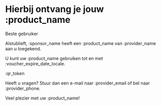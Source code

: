 # Hierbij ontvang je jouw :product_name

Beste gebruiker

Alstublieft, :sponsor_name heeft een :product_name van :provider_name aan u toegekend.
&nbsp;

U kunt uw :product_name gebruiken tot en met :voucher_expire_date_locale.
&nbsp;

:qr_token
&nbsp;

Heeft u vragen? Stuur dan een e-mail naar :provider_email of bel naar :provider_phone.
&nbsp;

Veel plezier met uw :product_name!